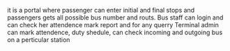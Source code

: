 it is a portal where passenger can enter initial and final stops and passengers gets all possible bus number and routs.
Bus staff can login and can check her attendence mark report and for any querry
Terminal admin can mark attendence, duty shedule, can check incoming and outgoing bus on a perticular station
